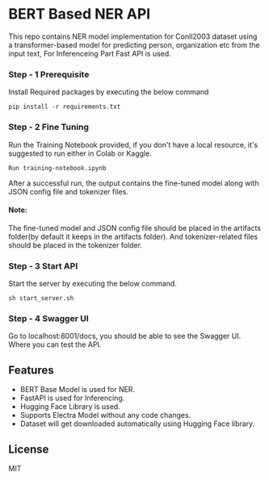 # BERT Based NER API
This repo contains NER model implementation for Conll2003 dataset using a transformer-based model for predicting person, organization etc from the input text, For Inferenceing Part Fast API is used.

### Step - 1 Prerequisite
Install Required packages by executing the below command

`pip install -r requirements.txt`

### Step - 2 Fine Tuning
Run the Training Notebook provided, if you don't have a local resource, it's suggested to run either in Colab or Kaggle.

`Run training-notebook.ipynb`

After a successful run, the output contains the fine-tuned model along with JSON config file and tokenizer files.

#### Note: 
 The fine-tuned model and JSON config file should be placed in the artifacts folder(by default it keeps in the artifacts folder). And tokenizer-related files should be placed in the tokenizer folder.


### Step - 3 Start API
Start the server by executing the below command.

`sh start_server.sh`

### Step - 4 Swagger UI
Go to localhost:8001/docs, you should be able to see the Swagger UI. Where you can test the API.

## Features
- BERT Base Model is used for NER.
- FastAPI is used for Inferencing.
- Hugging Face Library is used.
- Supports Electra Model without any code changes.
- Dataset will get downloaded automatically using Hugging Face library.


## License
MIT
